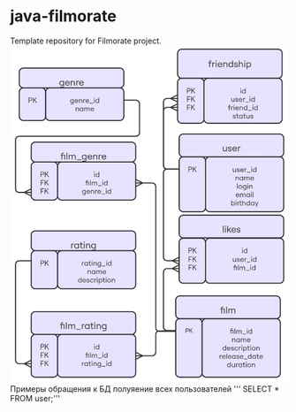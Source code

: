 # java-filmorate
Template repository for Filmorate project.
![диаграмма бд](https://github.com/fcevt/java-filmorate/blob/add-database/ER%20diagram.jpg)
Примеры обращения к БД
полуяение всех пользователей
''' SELECT *
FROM user;'''
